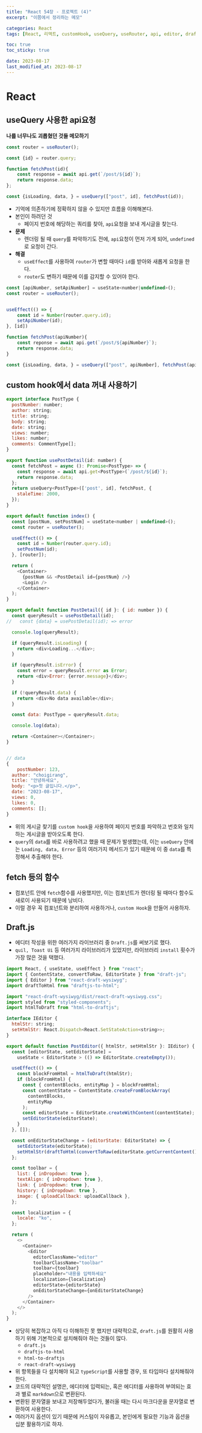 ```yaml
---
title: "React 54장 - 프로젝트 (4)"
excerpt: "이쯤에서 정리하는 메모"

categories: React
tags: [React, 리액트, customHook, useQuery, useRouter, api, editor, draft]

toc: true
toc_sticky: true

date: 2023-08-17
last_modified_at: 2023-08-17
---
```


# React

## useQuery 사용한 api요청

**나를 너무나도 괴롭혔던 것들 메모하기**

```jsx
const router = useRouter();

const {id} = router.query;

function fetchPost(id){
    const response = await api.get(`/post/${id}`);
    return response.data;
};

const {isLoading, data, } = useQuery(["post", id], fetchPost(id));
```

- 기억에 의존하기에 정확하지 않을 수 있지만 흐름을 이해해본다.
- 본인이 하려던 것
  - 페이지 번호에 해당하는 쿼리를 찾아, `api`요청을 보내 게시글을 찾는다.
- **문제**
  - 렌더링 될 때 `query`를 파악하기도 전에, `api`요청이 먼저 가게 되어, `undefined`로 요청이 간다.
- **해결**
  - `useEffect`를 사용하여 `router`가 변할 때마다 `id`를 받아와 새롭게 요청을 한다.
  - `router`도 변하기 때문에 이를 감지할 수 있어야 한다.

```jsx
const [apiNumber, setApiNumber] = useState<number|undefined>();
const router = useRouter();


useEffect(() => {
    const id = Number(router.query.id);
    setApiNumber(id);
}, [id])

function fetchPost(apiNumber){
    const reponse = await api.get(`/post/${apiNumber}`);
    return response.data;
}

const {isLoading, data, } = useQuery(["post", apiNumber], fetchPost(apiNumber));
```

## custom hook에서 data 꺼내 사용하기

```js
export interface PostType {
  postNumber: number;
  author: string;
  title: string;
  body: string;
  date: string;
  views: number;
  likes: number;
  comments: CommentType[];
}

export function usePostDetail(id: number) {
  const fetchPost = async (): Promise<PostType> => {
    const response = await api.get<PostType>(`/post/${id}`);
    return response.data;
  };
  return useQuery<PostType>(['post', id], fetchPost, {
    staleTime: 2000,
  });
}

export default function index() {
  const [postNum, setPostNum] = useState<number | undefined>();
  const router = useRouter();

  useEffect(() => {
    const id = Number(router.query.id);
    setPostNum(id);
  }, [router]);

  return (
    <Container>
      {postNum && <PostDetail id={postNum} />}
      <Login />
    </Container>
  );
}

export default function PostDetail({ id }: { id: number }) {
  const queryResult = usePostDetail(id);
//   const {data} = usePostDetail(id); => error

  console.log(queryResult);

  if (queryResult.isLoading) {
    return <div>Loading...</div>;
  }

  if (queryResult.isError) {
    const error = queryResult.error as Error;
    return <div>Error: {error.message}</div>;
  }

  if (!queryResult.data) {
    return <div>No data available</div>;
  }

  const data: PostType = queryResult.data;

  console.log(data);

  return <Container></Container>;
}


// data
{
    postNumber: 123,
  author: "choigirang",
  title: "안녕하세요",
  body: "<p>첫 글입니다.</p>",
  date: "2023-08-17",
  views: 0,
  likes: 0,
  comments: [];
}
```

- 위의 게시글 찾기를 `custom hook`을 사용하여 페이지 번호를 파악하고 번호와 일치하는 게시글을 받아오도록 한다.
- `query`의 `data`를 바로 사용하려고 했을 때 문제가 발생했는데, 이는 `useQuery` 안에는 `Loading, data, Error` 등의 여러가지 메서드가 있기 때문에 이 중 `data`를 특정해서 추출해야 한다.

## fetch 등의 함수

- 컴포넌트 안에 `fetch`함수를 사용했지만, 이는 컴포넌트가 렌더링 될 때마다 함수도 새로이 사용되기 때문에 낭비다.
- 이럴 경우 꼭 컴포넌트와 분리하여 사용하거나, `custom Hook`을 만들어 사용하자.

## Draft.js

- 에디터 작성을 위한 여러가지 라이브러리 중 `Draft.js`를 써보기로 했다.
- `quil, Toast Ui` 등 여러가지 라이브러리가 있었지만, 라이브러리 `install` 횟수가 가장 많은 것을 택했다.

```js
import React, { useState, useEffect } from "react";
import { ContentState, convertToRaw, EditorState } from "draft-js";
import { Editor } from "react-draft-wysiwyg";
import draftToHtml from "draftjs-to-html";

import "react-draft-wysiwyg/dist/react-draft-wysiwyg.css";
import styled from "styled-components";
import htmlToDraft from "html-to-draftjs";

interface IEditor {
  htmlStr: string;
  setHtmlStr: React.Dispatch<React.SetStateAction<string>>;
}

export default function PostEditor({ htmlStr, setHtmlStr }: IEditor) {
  const [editorState, setEditorState] =
    useState < EditorState > (() => EditorState.createEmpty());

  useEffect(() => {
    const blockFromHtml = htmlToDraft(htmlStr);
    if (blockFromHtml) {
      const { contentBlocks, entityMap } = blockFromHtml;
      const contentState = ContentState.createFromBlockArray(
        contentBlocks,
        entityMap
      );
      const editorState = EditorState.createWithContent(contentState);
      setEditorState(editorState);
    }
  }, []);

  const onEditorStateChange = (editorState: EditorState) => {
    setEditorState(editorState);
    setHtmlStr(draftToHtml(convertToRaw(editorState.getCurrentContent())));
  };

  const toolbar = {
    list: { inDropdown: true },
    textAlign: { inDropdown: true },
    link: { inDropdown: true },
    history: { inDropdown: true },
    image: { uploadCallback: uploadCallback },
  };

  const localization = {
    locale: "ko",
  };

  return (
    <>
      <Container>
        <Editor
          editorClassName="editor"
          toolbarClassName="toolbar"
          toolbar={toolbar}
          placeholder="내용을 입력하세요"
          localization={localization}
          editorState={editorState}
          onEditorStateChange={onEditorStateChange}
        />
      </Container>
    </>
  );
}
```

- 상당히 복잡하고 아직 다 이해하진 못 했지만 대략적으로, `draft.js`를 원활히 사용하기 위해 기본적으로 설치해줘야 하는 것들이 많다.
  - `draft.js`
  - `draftjs-to-html`
  - `html-to-draftjs`
  - `react-draft-wysiwyg`
- 위 항목들을 다 설치해야 되고 `typeScript`를 사용할 경우, 또 타입마다 설치해줘야 한다.
- 코드의 대략적인 설명은, 에디터에 입력되는, 혹은 에디터를 사용하여 부여되는 효과 별로 `markdown`으로 변환된다.
- 변환된 문자열을 보내고 저장해두었다가, 불러올 때는 다시 마크다운을 문자열로 변환하여 사용한다.
- 여러가지 옵션이 있기 때문에 커스텀이 자유롭고, 본인에게 필요한 기능과 옵션을 십분 활용하기로 하자.
